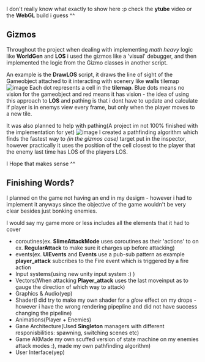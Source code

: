 I don't really know what exactly to show here :p check the **ytube** video or the **WebGL** build i guess ^^

Gizmos
-
Throughout the project when dealing with implementing _math heavy_ logic like **WorldGen** and **LOS** i used the gizmos
like a 'visual' debugger, and then implemented the logic from the Gizmo classes in another script. 

An example is the **DrawLOS** script, it draws the line of sight of the Gameobject attached to it interacting with scenery like **walls** tilemap
![image](https://github.com/ymersod/GMD/assets/95355670/29d1f747-a845-4ed0-9612-005fa5dd8100)
Each dot represents a cell in the **tilemap**. Blue dots means no vision for the gameobject and red means it has vision - the idea of using this approach to **LOS** and pathing
is that i dont have to update and calculate if player is in enemys view every frame, but only when the player moves to a new tile.

It was also planned to help with pathing(A project im not 100% finished with the implementation for yet)
![image](https://github.com/ymersod/GMD/assets/95355670/7812d9a5-286a-4a4d-8508-8dacdf93df77)
I created a pathfinding algorithm which finds the fastest way to _(in the gizmos case)_ target put in the inspector, however practically it uses the position of the cell closest to the player that the enemy last time has LOS of the players LOS.

I Hope that makes sense ^^

Finishing Words?
-
I planned on the game not having an end in my desigm - however i had to implement it anyways since the objective of the game wouldn't be very clear besides just bonking enemies.

I would say my game more or less includes all the elements that it had to cover
- coroutines(ex. **SlimeAttackMode** uses coroutines as their 'actions' to on ex. **RegularAttack** to make sure it charges up before attacking)
- events(ex. **UIEvents** and **Events** use a pub-sub pattern as example **player_attack** subcribes to the Fire event which is triggered by a fire action
- Input systems(using new unity input system :) )
- Vectors(When attacking **Player_attack** uses the last moveinput as to gauge the direction of which way to attack)
- Graphics & Audio(yep)
- Shader(I did try to make my own shader for a _glow_ effect on my drops - however i have the wrong rendering pipepline and did not have success changing the pipeline)
- Animations(Player + Enemies)
- Gane Architecture(Used **Singleton** managers with different responisbilities: spawning, switching scenes etc)
- Game AI(Made my own scuffed version of state machine on my enemies attack modes :), made my own pathfinding algorithm)
- User Interface(yep)
